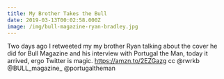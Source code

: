 ```yaml
---
title: My Brother Takes the Bull
date: 2019-03-13T00:02:58.000Z
image: /img/bull-magazine-ryan-bradley.jpg
---
```


Two days ago I retweeted my my brother Ryan talking about the cover he did for Bull Magazine and his interview with Portugal the Man, today it arrived, ergo Twitter is magic. https://amzn.to/2EZGazg cc @rwrkb @BULL_magazine_ @portugaltheman
